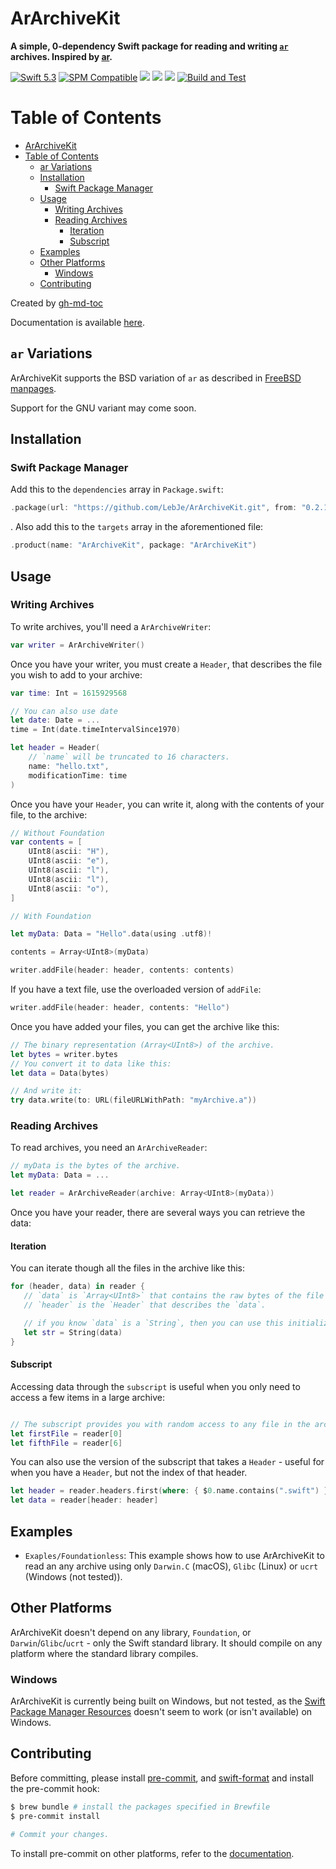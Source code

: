 # ArArchiveKit

**A simple, 0-dependency Swift package for reading and writing [`ar`](<https://en.wikipedia.org/wiki/Ar_(Unix)>) archives. Inspired by [ar](https://github.com/blakesmith/ar).**

[![Swift 5.3](https://img.shields.io/badge/Swift-5.3-brightgreen?logo=swift)](https://swift.org)
[![SPM Compatible](https://img.shields.io/badge/SPM-compatible-brightgreen.svg)](https://swift.org/package-manager)
[![](https://img.shields.io/endpoint?url=https%3A%2F%2Fswiftpackageindex.com%2Fapi%2Fpackages%2FLebJe%2FArArchiveKit%2Fbadge%3Ftype%3Dswift-versions)](https://swiftpackageindex.com/LebJe/ArArchiveKit)
[![](https://img.shields.io/endpoint?url=https%3A%2F%2Fswiftpackageindex.com%2Fapi%2Fpackages%2FLebJe%2FArArchiveKit%2Fbadge%3Ftype%3Dplatforms)](https://swiftpackageindex.com/LebJe/ArArchiveKit)
[![](https://img.shields.io/github/v/tag/LebJe/ArArchiveKit)](https://github.com/LebJe/ArArchiveKit/releases)
[![Build and Test](https://github.com/LebJe/ArArchiveKit/workflows/Build%20and%20Test/badge.svg)](https://github.com/LebJe/ArArchiveKit/actions?query=workflow%3A%22Build+and+Test%22)

# Table of Contents

<!--ts-->

-   [ArArchiveKit](#ararchivekit)
-   [Table of Contents](#table-of-contents)
    -   [ar Variations](#ar-variations)
    -   [Installation](#installation)
        -   [Swift Package Manager](#swift-package-manager)
    -   [Usage](#usage)
        -   [Writing Archives](#writing-archives)
        -   [Reading Archives](#reading-archives)
            -   [Iteration](#iteration)
            -   [Subscript](#subscript)
    -   [Examples](#examples)
    -   [Other Platforms](#other-platforms)
        -   [Windows](#windows)
    -   [Contributing](#contributing)

<!-- Added by: lebje, at: Fri Apr  9 18:48:17 EDT 2021 -->

<!--te-->

Created by [gh-md-toc](https://github.com/ekalinin/github-markdown-toc)

Documentation is available [here](https://lebje.github.io/ArArchiveKit).

## `ar` Variations

ArArchiveKit supports the BSD variation of `ar` as described in [FreeBSD manpages](https://www.freebsd.org/cgi/man.cgi?query=ar&sektion=5).

Support for the GNU variant may come soon.

## Installation

### Swift Package Manager

Add this to the `dependencies` array in `Package.swift`:

```swift
.package(url: "https://github.com/LebJe/ArArchiveKit.git", from: "0.2.1")
```

. Also add this to the `targets` array in the aforementioned file:

```swift
.product(name: "ArArchiveKit", package: "ArArchiveKit")
```

## Usage

### Writing Archives

To write archives, you'll need a `ArArchiveWriter`:

```swift
var writer = ArArchiveWriter()
```

Once you have your writer, you must create a `Header`, that describes the file you wish to add to your archive:

```swift
var time: Int = 1615929568

// You can also use date
let date: Date = ...
time = Int(date.timeIntervalSince1970)

let header = Header(
	// `name` will be truncated to 16 characters.
	name: "hello.txt",
	modificationTime: time
)
```

Once you have your `Header`, you can write it, along with the contents of your file, to the archive:

```swift
// Without Foundation
var contents = [
	UInt8(ascii: "H"),
	UInt8(ascii: "e"),
	UInt8(ascii: "l"),
	UInt8(ascii: "l"),
	UInt8(ascii: "o"),
]

// With Foundation

let myData: Data = "Hello".data(using .utf8)!

contents = Array<UInt8>(myData)

writer.addFile(header: header, contents: contents)
```

If you have a text file, use the overloaded version of `addFile`:

```swift
writer.addFile(header: header, contents: "Hello")
```

Once you have added your files, you can get the archive like this:

```swift
// The binary representation (Array<UInt8>) of the archive.
let bytes = writer.bytes
// You convert it to data like this:
let data = Data(bytes)

// And write it:
try data.write(to: URL(fileURLWithPath: "myArchive.a"))
```

### Reading Archives

To read archives, you need an `ArArchiveReader`:

```swift
// myData is the bytes of the archive.
let myData: Data = ...

let reader = ArArchiveReader(archive: Array<UInt8>(myData))
```

Once you have your reader, there are several ways you can retrieve the data:

#### Iteration

You can iterate though all the files in the archive like this:

```swift
for (header, data) in reader {
   // `data` is `Array<UInt8>` that contains the raw bytes of the file in the archive.
   // `header` is the `Header` that describes the `data`.

   // if you know `data` is a `String`, then you can use this initializer:
   let str = String(data)
}
```

#### Subscript

Accessing data through the `subscript` is useful when you only need to access a few items in a large archive:

```swift

// The subscript provides you with random access to any file in the archive:
let firstFile = reader[0]
let fifthFile = reader[6]
```

You can also use the version of the subscript that takes a `Header` - useful for when you have a `Header`, but not the index of that header.

```swift
let header = reader.headers.first(where: { $0.name.contains(".swift") })!
let data = reader[header: header]
```

## Examples

-   `Exaples/Foundationless`: This example shows how to use ArArchiveKit to read an any archive using only `Darwin.C` (macOS), `Glibc` (Linux) or `ucrt` (Windows (not tested)).

## Other Platforms

ArArchiveKit doesn't depend on any library, `Foundation`, or `Darwin`/`Glibc`/`ucrt` - only the Swift standard library. It should compile on any platform where the standard library compiles.

### Windows

ArArchiveKit is currently being built on Windows, but not tested, as the [Swift Package Manager Resources](https://github.com/apple/swift-evolution/blob/main/proposals/0271-package-manager-resources.md) doesn't seem to work (or isn't available) on Windows.

## Contributing

Before committing, please install [pre-commit](https://pre-commit.com), and [swift-format](https://github.com/nicklockwood/SwiftFormat) and install the pre-commit hook:

```bash
$ brew bundle # install the packages specified in Brewfile
$ pre-commit install

# Commit your changes.
```

To install pre-commit on other platforms, refer to the [documentation](https://pre-commit.com/#install).
